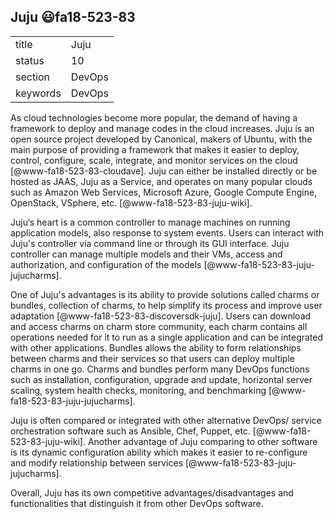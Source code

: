 ## Juju :smiley:fa18-523-83

|          |          |
| -------- | -------- |
| title    | Juju     | 
| status   | 10       |
| section  | DevOps   |
| keywords | DevOps   |



As cloud technologies become more popular, the demand of having a
framework to deploy and manage codes in the cloud increases. Juju is
an open source project developed by Canonical, makers of Ubuntu, with
the main purpose of providing a framework that makes it easier to
deploy, control, configure, scale, integrate, and monitor services on
the cloud [@www-fa18-523-83-cloudave]. Juju can either be installed
directly or be hosted as JAAS, Juju as a Service, and operates on many
popular clouds such as Amazon Web Services, Microsoft Azure, Google
Compute Engine, OpenStack, VSphere, etc. [@www-fa18-523-83-juju-wiki].

Juju‘s heart is a common controller to manage machines on running
application models, also response to system events. Users can interact
with Juju's controller via command line or through its GUI interface.
Juju controller can manage multiple models and their VMs, access and
authorization, and configuration of the models
[@www-fa18-523-83-juju-jujucharms].

One of Juju's advantages is its ability to provide solutions called
charms or bundles, collection of charms, to help simplify its process
and improve user adaptation [@www-fa18-523-83-discoversdk-juju]. Users can
download and access charms on charm store community, each charm
contains all operations needed for it to run as a single application
and can be integrated with other applications. Bundles allows the
ability to form relationships between charms and their services so
that users can deploy multiple charms in one go. Charms and bundles
perform many DevOps functions such as installation, configuration,
upgrade and update, horizontal server scaling, system health checks,
monitoring, and benchmarking [@www-fa18-523-83-juju-jujucharms].

Juju is often compared or integrated with other alternative DevOps/
service orchestration software such as Ansible, Chef, Puppet, etc.
[@www-fa18-523-83-juju-wiki]. Another advantage of Juju comparing to other
software is its dynamic configuration ability which makes it easier to
re-configure and modify relationship between services
[@www-fa18-523-83-juju-jujucharms].

Overall, Juju has its own competitive advantages/disadvantages and
functionalities that distinguish it from other DevOps software.
